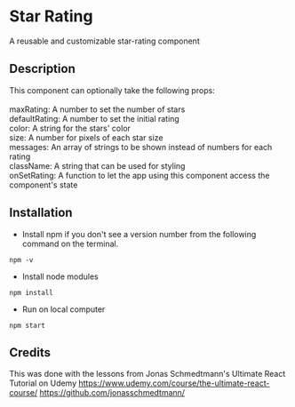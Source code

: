 # Star Rating

A reusable and customizable star-rating component

## Description

This component can optionally take the following props: <br/>
<br/>
maxRating: A number to set the number of stars  
defaultRating: A number to set the initial rating  
color: A string for the stars' color  
size: A number for pixels of each star size  
messages: An array of strings to be shown instead of numbers for each rating  
className: A string that can be used for styling  
onSetRating: A function to let the app using this component access the component's state

## Installation

- Install npm if you don't see a version number from the following command on the terminal.

```
npm -v
```

- Install node modules

```
npm install
```

- Run on local computer

```
npm start
```

## Credits

This was done with the lessons from Jonas Schmedtmann's Ultimate React Tutorial on Udemy
https://www.udemy.com/course/the-ultimate-react-course/
https://github.com/jonasschmedtmann/
